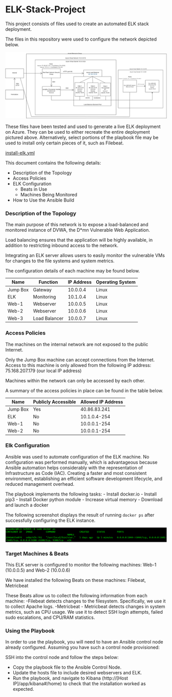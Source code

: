 # ELK-Stack-Project
This project consists of files used to create an automated ELK stack deployment. 

The files in this repository were used to configure the network depicted below.

![ELK Network Diagram](./Diagrams/ELKStackDiagram.png "ELK Network Diagram")

These files have been tested and used to generate a live ELK deployment on Azure. They can be used to either recreate the entire deployment pictured above. Alternatively, select portions of the playbook file may be used to install only certain pieces of it, such as Filebeat.

[install-elk.yml](./Ansible/install-elk.yml) 

This document contains the following details:
- Description of the Topology
- Access Policies
- ELK Configuration
  - Beats in Use
  - Machines Being Monitored
- How to Use the Ansible Build


### Description of the Topology

The main purpose of this network is to expose a load-balanced and monitored instance of DVWA, the D*mn Vulnerable Web Application.

Load balancing ensures that the application will be highly available, in addition to restricting inbound access to the network.

Integrating an ELK server allows users to easily monitor the vulnerable VMs for changes to the file systems and system metrics.

The configuration details of each machine may be found below.

| Name     | Function      | IP Address | Operating System |
|----------|---------------|------------|------------------|
| Jump Box | Gateway       | 10.0.0.4   | Linux            |
| ELK      | Monitoring    | 10.1.0.4   | Linux            |
| Web-1    | Webserver     | 10.0.0.5   | Linux            |
| Web-2    | Webserver     | 10.0.0.6   | Linux            |
| Web-3    | Load Balancer | 10.0.0.7   | Linux            |

### Access Policies

The machines on the internal network are not exposed to the public Internet. 

Only the Jump Box machine can accept connections from the Internet. Access to this machine is only allowed from the following IP address: 75.168.207.179 (our local IP address)

Machines within the network can only be accessed by each other.

A summary of the access policies in place can be found in the table below.

| Name     | Publicly Accessible | Allowed IP Address |
|----------|---------------------|--------------------|
| Jump Box | Yes                 | 40.86.83.241       |
| ELK      | No                  | 10.1.0.4-254       |
| Web-1    | No                  | 10.0.0.1-254       |
| Web-2    | No                  | 10.0.0.1-254       |

### Elk Configuration

Ansible was used to automate configuration of the ELK machine. No configuration was performed manually, which is advantageous because Ansible automation helps considerably with the representation of Infrastructure as Code (IAC). Creating a faster and most consistent environment, establishing an efficient software development lifecycle, and reduced management overhead.

The playbook implements the following tasks:
    - Install docker.io
    - Install pip3
    - Install Docker python module
    - Increase virtual memory
    - Download and launch a docker

The following screenshot displays the result of running `docker ps` after successfully configuring the ELK instance.

!["docker ps" output](./Screenshots/dockerps.png)

### Target Machines & Beats
This ELK server is configured to monitor the following machines: Web-1 (10.0.0.5) and Web-2 (10.0.0.6)

We have installed the following Beats on these machines: Filebeat, Metricbeat

These Beats allow us to collect the following information from each machine:
    -Filebeat detects changes to the filesystem. Specifically, we use it to collect Apache logs.
    -Metricbeat - Metricbeat detects changes in system metrics, such as CPU usage. We use it to detect SSH login attempts, failed sudo escalations, and CPU/RAM statistics.

### Using the Playbook
In order to use the playbook, you will need to have an Ansible control node already configured. Assuming you have such a control node provisioned: 

SSH into the control node and follow the steps below:
- Copy the playbook file to the Ansible Control Node.
- Update the hosts file to include desired webservers and ELK.
- Run the playbook, and navigate to Kibana (http://[Host IP]/app/kibana#/home) to check that the installation worked as expected.
